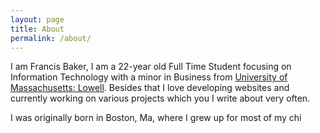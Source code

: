 ```yaml
---
layout: page
title: About
permalink: /about/
---
```


I am Francis Baker, I am a 22-year old Full Time Student focusing on Information Technology with a minor in Business from [University of Massachusetts: Lowell](umass). Besides that I love developing websites and currently working on various projects which you I write about very often. 

I was originally born in Boston, Ma, where I grew up for most of my chi

[umass]:    (https://www.uml.du)
